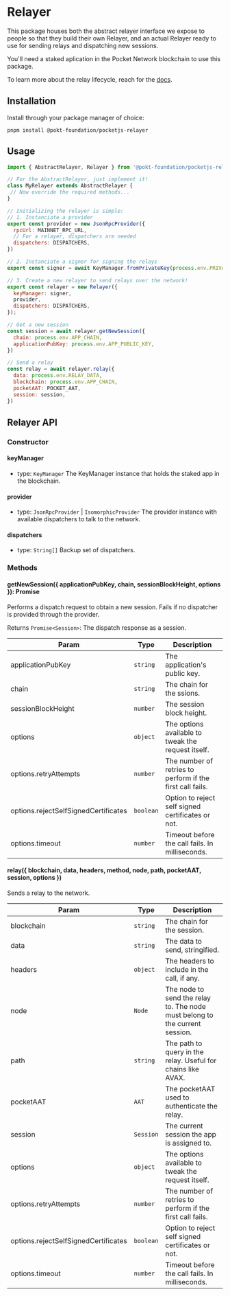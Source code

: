 # Relayer

This package houses both the abstract relayer interface we expose to people so that they build their own Relayer, and an actual Relayer ready to use for sending relays and dispatching new sessions.

You'll need a staked aplication in the Pocket Network blockchain to use this package.

To learn more about the relay lifecycle, reach for the [docs](https://docs.pokt.network/home/v0/protocol/servicing).

## Installation
Install through your package manager of choice:
```
pnpm install @pokt-foundation/pocketjs-relayer
```

## Usage

```js 
import { AbstractRelayer, Relayer } from '@pokt-foundation/pocketjs-relayer'

// For the AbstractRelayer, just implement it!
class MyRelayer extends AbstractRelayer {
 // Now override the required methods...
}

// Initializing the relayer is simple:
// 1. Instanciate a provider
export const provider = new JsonRpcProvider({
  rpcUrl: MAINNET_RPC_URL,
  // For a relayer, dispatchers are needed
  dispatchers: DISPATCHERS,
})

// 2. Instanciate a signer for signing the relays
export const signer = await KeyManager.fromPrivateKey(process.env.PRIVATE_KEY)

// 3. Create a new relayer to send relays over the network!
export const relayer = new Relayer({
  keyManager: signer,
  provider,
  dispatchers: DISPATCHERS,
});

// Get a new session
const session = await relayer.getNewSession({
  chain: process.env.APP_CHAIN,
  applicationPubKey: process.env.APP_PUBLIC_KEY,
})

// Send a relay
const relay = await relayer.relay({
  data: process.env.RELAY_DATA,
  blockchain: process.env.APP_CHAIN,
  pocketAAT: POCKET_AAT,
  session: session,
})

```

## Relayer API

### Constructor
#### keyManager
- type: `KeyManager`
The KeyManager instance that holds the staked app in the blockchain.

#### provider
- type: `JsonRpcProvider` | `IsomorphicProvider`
The provider instance with available dispatchers to talk to the network.

#### dispatchers
- type: `String[]`
Backup set of dispatchers.

### Methods
#### getNewSession({ applicationPubKey, chain, sessionBlockHeight, options }): Promise<Session>
Performs a dispatch request to obtain a new session. Fails if no dispatcher is provided through the provider.

Returns `Promise<Session>`: The dispatch response as a session.

| Param                                | Type      | Description                                               |
|--------------------------------------|-----------|-----------------------------------------------------------|
| applicationPubKey                    | `string`  | The application's public key.                             |
| chain                                | `string`  | The chain for the ssions.                                 |
| sessionBlockHeight                   | `number`  | The session block height.                                 |
| options                              | `object`  | The options available to tweak the request itself.        |
| options.retryAttempts                | `number`  | The number of retries to perform if the first call fails. |
| options.rejectSelfSignedCertificates | `boolean` | Option to reject self signed certificates or not.         |
| options.timeout                      | `number`  | Timeout before the call fails. In milliseconds.           |

#### relay({ blockchain, data, headers, method, node, path, pocketAAT, session, options })
Sends a relay to the network.

| Param                                | Type      | Description                                                                 |
|--------------------------------------|-----------|-----------------------------------------------------------------------------|
| blockchain                           | `string`  | The chain for the session.                                                  |
| data                                 | `string`  | The data to send, stringified.                                              |
| headers                              | `object`  | The headers to include in the call, if any.                                 |
| node                                 | `Node`    | The node to send the relay to. The node must belong to the current session. |
| path                                 | `string`  | The path to query in the relay. Useful for chains like AVAX.                |
| pocketAAT                            | `AAT`     | The pocketAAT used to authenticate the relay.                               |
| session                              | `Session` | The current session the app is assigned to.                                 |
| options                              | `object`  | The options available to tweak the request itself.                          |
| options.retryAttempts                | `number`  | The number of retries to perform if the first call fails.                   |
| options.rejectSelfSignedCertificates | `boolean` | Option to reject self signed certificates or not.                           |
| options.timeout                      | `number`  | Timeout before the call fails. In milliseconds.                             |

